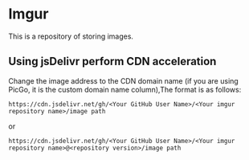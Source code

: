 # Imgur

This is a repository of storing images.

## Using jsDelivr perform CDN acceleration

Change the image address to the CDN domain name (if you are using PicGo, it is the custom domain name column),The format is as follows:

`https://cdn.jsdelivr.net/gh/<Your GitHub User Name>/<Your imgur repository name>/image path`

or

`https://cdn.jsdelivr.net/gh/<Your GitHub User Name>/<Your imgur repository name>@<repository version>/image path`
